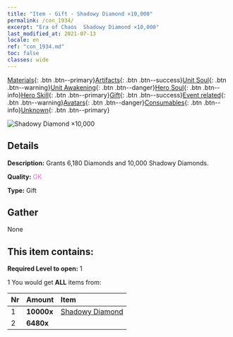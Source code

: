 ```yaml
---
title: "Item - Gift - Shadowy Diamond ×10,000"
permalink: /con_1934/
excerpt: "Era of Chaos  Shadowy Diamond ×10,000"
last_modified_at: 2021-07-13
locale: en
ref: "con_1934.md"
toc: false
classes: wide
---
```

 [Materials](/Items/){: .btn .btn--primary}[Artifacts](/Items/Artifacts/){: .btn .btn--success}[Unit Soul](/Items/UnitSoul/){: .btn .btn--warning}[Unit Awakening](/Items/UnitAwakening/){: .btn .btn--danger}[Hero Soul](/Items/HeroSoul/){: .btn .btn--info}[Hero Skill](/Items/HeroSkill/){: .btn .btn--primary}[Gift](/Items/Gift/){: .btn .btn--success}[Event related](/Items/Events/){: .btn .btn--warning}[Avatars](/Items/Avatars/){: .btn .btn--danger}[Consumables](/Items/Consumables/){: .btn .btn--info}[Unknown](/Items/Unknown/){: .btn .btn--primary}

 ![Shadowy Diamond ×10,000](/images/t/i_10040.png)

## Details
 **Description:** Grants 6,180 Diamonds and 10,000 Shadowy Diamonds.

 **Quality:** <span style="color: #DA70D6">OK</span>

 **Type:** Gift

## Gather

  None

## This item contains:

 **Required Level to open:** 1

 1 You would get **ALL** items  from:

  | Nr | Amount |     Item    |
  |:---|:-------|:------------|
  | 1 |  **10000x** | [Shadowy Diamond](/Items/con_554/) |  | 
  | 2 |  **6480x** | <i class="fas fa-gem"/> |  | 
